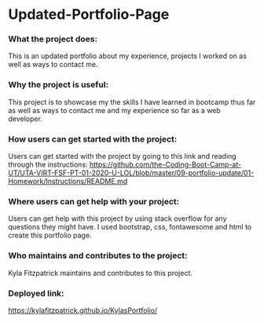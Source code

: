 # Updated-Portfolio-Page

### What the project does: 
This is an updated portfolio about my experience, projects I worked on as well as ways to contact me.

### Why the project is useful: 
This project is to showcase my the skills I have learned in bootcamp thus far as well as ways to contact me and my experience so far as a web developer.

### How users can get started with the project: 
Users can get started with the project by going to this link and reading through the instructions: https://github.com/the-Coding-Boot-Camp-at-UT/UTA-VIRT-FSF-PT-01-2020-U-LOL/blob/master/09-portfolio-update/01-Homework/Instructions/README.md

### Where users can get help with your project: 
Users can get help with this project by using stack overflow for any questions they might have. I used bootstrap, css, fontawesome and html to create this portfolio page.

### Who maintains and contributes to the project: 
Kyla Fitzpatrick maintains and contributes to this project.

### Deployed link: 
https://kylafitzpatrick.github.io/KylasPortfolio/
